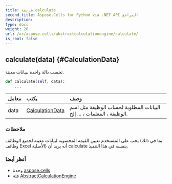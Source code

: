 ```yaml
---
title: طريقة calculate
second_title: Aspose.Cells for Python via .NET API المراجع
description:
type: docs
weight: 20
url: /ar/aspose.cells/abstractcalculationengine/calculate/
is_root: false
---
```

##  calculate(data) {#CalculationData}
تحسب دالة واحدة ببيانات معينة.



```python
def calculate(self, data):
    ...
```


| معامل| يكتب| وصف|
| :- | :- | :- |
| data | [CalculationData](/cells/python-net/ar/aspose.cells/calculationdata) | البيانات المطلوبة لحساب الوظيفة مثل اسم الوظيفة ، المعلمات ، ... إلخ.|
###  ملاحظات

يجب على المستخدم تعيين القيمة المحسوبة لبيانات معينة لجميع الوظائف (بما في ذلك وظائف Excel الأصلية)
أنه يريد أن calculate بنفسه في هذا التنفيذ.


###  أنظر أيضا
* وحدة [aspose.cells](../../)
* فئة [AbstractCalculationEngine](/cells/python-net/ar/aspose.cells/abstractcalculationengine)
